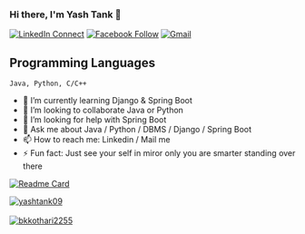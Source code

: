 ### Hi there, I'm Yash Tank 👋

<!--
**yashtank09/yashtank09** is a ✨ _special_ ✨ repository because its `README.md` (this file) appears on your GitHub profile.

Here are some ideas to get you started:

- 🔭 I’m currently working on ...
- 🌱 I’m currently learning ...
- 👯 I’m looking to collaborate on ...
- 🤔 I’m looking for help with ...
- 💬 Ask me about ...
- 📫 How to reach me: ...
- 😄 Pronouns: ...
- ⚡ Fun fact: ...
-->
[![LinkedIn Connect](https://img.shields.io/badge/%20-Connect-black?color=14171A&labelColor=212121&logo=linkedin&logoColor=ffffff)](www.linkedin.com/in/tyjtank)
[![Facebook Follow](https://img.shields.io/badge/%20-Connect-black?color=14171A&labelColor=1976d2&logo=facebook&logoColor=ffffff)](https://www.facebook.com/people/Yash-Tank/100006877323735/)
[![Gmail](https://img.shields.io/badge/%20-Send%20Mail-black?color=14171A&labelColor=ef5350&logo=gmail&logoColor=ffffff)](mailto:yashtank09@gmail.com?subject=From%20GitHub&body=Hi,%20there.%20Found%20you%20from%20GitHub.)

## Programming Languages
```
Java, Python, C/C++
```

- 🌱 I’m currently learning Django & Spring Boot
- 👯 I’m looking to collaborate Java or Python
- 🤔 I’m looking for help with Spring Boot
- 💬 Ask me about Java / Python / DBMS / Django / Spring Boot
- 📫 How to reach me: Linkedin / Mail me
- ⚡ Fun fact: Just see your self in miror only you are smarter standing over there

[![Readme Card](https://github-readme-stats.vercel.app/api/pin/?username=yashtank09&repo=learn_java_deep&theme=tokyonight)](https://github.com/yashtank09/learn_java_deep)

<a href="">
  <img align="center" src="https://github-readme-stats.vercel.app/api?username=yashtank09&show_icons=true&theme=tokyonight" alt="yashtank09"/>
</a> <br><br>
<a href="">
  <img align="center" src="https://github-readme-stats.vercel.app/api/top-langs/?username=yashtank09&layout=compact&theme=tokyonight" alt="bkkothari2255"/>
</a>
